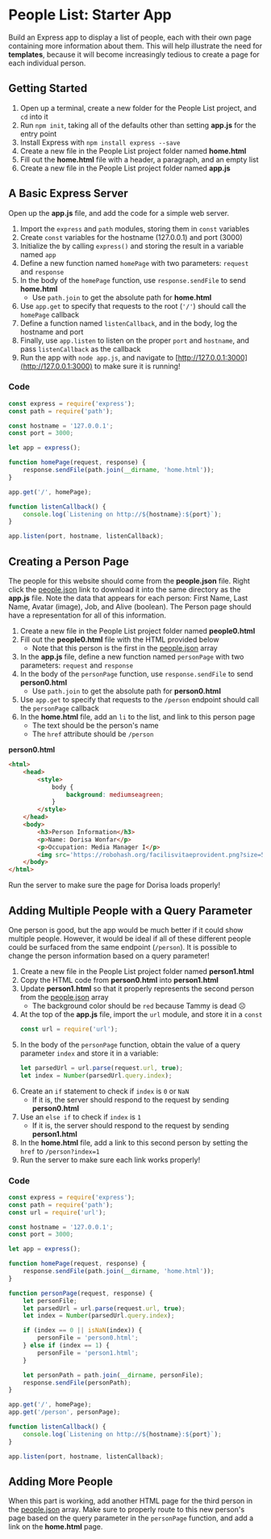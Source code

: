 # People List: Starter App
Build an Express app to display a list of people, each with their own page containing more information about them. This will help illustrate the need for **templates**, because it will become increasingly tedious to create a page for each individual person.

## Getting Started
1. Open up a terminal, create a new folder for the People List project, and `cd` into it
1. Run `npm init`, taking all of the defaults other than setting **app.js** for the entry point
1. Install Express with `npm install express --save`
1. Create a new file in the People List project folder named **home.html**
1. Fill out the **home.html** file with a header, a paragraph, and an empty list
1. Create a new file in the People List project folder named **app.js**

## A Basic Express Server
Open up the **app.js** file, and add the code for a simple web server.

1. Import the `express` and `path` modules, storing them in `const` variables
1. Create `const` variables for the hostname (127.0.0.1) and port (3000)
1. Initialize the by calling `express()` and storing the result in a variable named `app`
1. Define a new function named `homePage` with two parameters: `request` and `response`
1. In the body of the `homePage` function, use `response.sendFile` to send **home.html**
    - Use `path.join` to get the absolute path for **home.html**
1. Use `app.get` to specify that requests to the root (`'/'`) should call the `homePage` callback
1. Define a function named `listenCallback`, and in the body, log the hostname and port
1. Finally, use `app.listen` to listen on the proper `port` and `hostname`, and pass `listenCallback` as the callback
1. Run the app with `node app.js`, and navigate to [http://127.0.0.1:3000](http://127.0.0.1:3000) to make sure it is running!

### Code
```js
const express = require('express');
const path = require('path');

const hostname = '127.0.0.1';
const port = 3000;

let app = express();

function homePage(request, response) {
    response.sendFile(path.join(__dirname, 'home.html'));
}

app.get('/', homePage);

function listenCallback() {
    console.log(`Listening on http://${hostname}:${port}`);
}

app.listen(port, hostname, listenCallback);
```

## Creating a Person Page
The people for this website should come from the **people.json** file. Right click the <a href="people.json" target="_blank">people.json</a> link to download it into the same directory as the **app.js** file. Note the data that appears for each person: First Name, Last Name, Avatar (image), Job, and Alive (boolean). The Person page should have a representation for all of this information.

1. Create a new file in the People List project folder named **people0.html**
1. Fill out the **people0.html** file with the HTML provided below
    - Note that this person is the first in the <a href="people.json" target="_blank">people.json</a> array
1. In the **app.js** file, define a new function named `personPage` with two parameters: `request` and `response`
1. In the body of the `personPage` function, use `response.sendFile` to send **person0.html**
    - Use `path.join` to get the absolute path for **person0.html**
1. Use `app.get` to specify that requests to the `/person` endpoint should call the `personPage` callback
1. In the **home.html** file, add an `li` to the list, and link to this person page
    - The text should be the person's name
    - The `href` attribute should be `/person`

**person0.html**
```html
<html>
    <head>
        <style>
            body {
                background: mediumseagreen;
            }
        </style>
    </head>
    <body>
        <h3>Person Information</h3>
        <p>Name: Dorisa Wonfar</p>
        <p>Occupation: Media Manager I</p>
        <img src='https://robohash.org/facilisvitaeprovident.png?size=50x50&set=set1' />
    </body>
</html>
```

Run the server to make sure the page for Dorisa loads properly!

## Adding Multiple People with a Query Parameter
One person is good, but the app would be much better if it could show multiple people. However, it would be ideal if all of these different people could be surfaced from the same endpoint (`/person`). It is possible to change the person information based on a query parameter!

1. Create a new file in the People List project folder named **person1.html**
1. Copy the HTML code from **person0.html** into **person1.html**
1. Update **person1.html** so that it properly represents the second person from the <a href="people.json" target="_blank">people.json</a> array
    - The background color should be `red` because Tammy is dead ☹
1. At the top of the **app.js** file, import the `url` module, and store it in a `const`
    ```js
    const url = require('url');
    ```
1. In the body of the `personPage` function, obtain the value of a query parameter `index` and store it in a variable:
    ```js
    let parsedUrl = url.parse(request.url, true);
    let index = Number(parsedUrl.query.index);
    ```
1. Create an `if` statement to check if `index` is `0` or `NaN`
    - If it is, the server should respond to the request by sending **person0.html**
1. Use an `else if` to check if `index` is `1`
    - If it is, the server should respond to the request by sending **person1.html**
1. In the **home.html** file, add a link to this second person by setting the `href` to `/person?index=1`
1. Run the server to make sure each link works properly!

### Code
```js
const express = require('express');
const path = require('path');
const url = require('url');

const hostname = '127.0.0.1';
const port = 3000;

let app = express();

function homePage(request, response) {
    response.sendFile(path.join(__dirname, 'home.html'));
}

function personPage(request, response) {
    let personFile;
    let parsedUrl = url.parse(request.url, true);
    let index = Number(parsedUrl.query.index);

    if (index == 0 || isNaN(index)) {
        personFile = 'person0.html';
    } else if (index == 1) {
        personFile = 'person1.html';
    }

    let personPath = path.join(__dirname, personFile);
    response.sendFile(personPath);
}

app.get('/', homePage);
app.get('/person', personPage);

function listenCallback() {
    console.log(`Listening on http://${hostname}:${port}`);
}

app.listen(port, hostname, listenCallback);
```

## Adding More People
When this part is working, add another HTML page for the third person in the <a href="people.json" target="_blank">people.json</a> array. Make sure to properly route to this new person's page based on the query parameter in the `personPage` function, and add a link on the **home.html** page. 